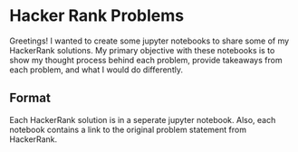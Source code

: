 # Hacker Rank Problems

Greetings! I wanted to create some jupyter notebooks to share some of my HackerRank solutions. My primary objective with these notebooks is to show my thought process behind each problem, provide takeaways from each problem, and what I would do differently. 

## Format
Each HackerRank solution is in a seperate jupyter notebook. Also, each notebook contains a link to the original problem statement from HackerRank. 


